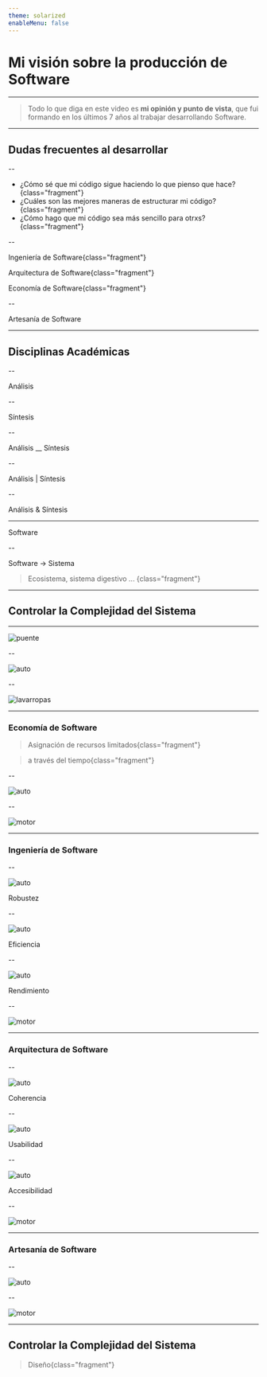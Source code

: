 ```yaml
---
theme: solarized
enableMenu: false
---
```


# Mi visión sobre la producción de Software

---

> Todo lo que diga en este video es **mi opinión y punto de vista**, que fui formando en los últimos 7 años al trabajar desarrollando Software.

---

## Dudas frecuentes al desarrollar

--

- ¿Cómo sé que mi código sigue haciendo lo que pienso que hace?{class="fragment"}
- ¿Cuáles son las mejores maneras de estructurar mi código?{class="fragment"}
- ¿Cómo hago que mi código sea más sencillo para otrxs?{class="fragment"}

--

Ingeniería de Software{class="fragment"}

Arquitectura de Software{class="fragment"}

Economía de Software{class="fragment"}

--

Artesanía de Software

---

## Disciplinas Académicas

--

Análisis

--

Síntesis

--

Análisis __ Síntesis

--

Análisis | Síntesis

--

Análisis & Síntesis

---

Software

--

Software -> Sistema

> Ecosistema, sistema digestivo ... {class="fragment"}

---

## Controlar la Complejidad del Sistema

---

![puente](https://www.theb1m.com/assets/images/Image+38+-+Previosu+Credit+from+CCB+video.jpg)

--

![auto](https://blogger.googleusercontent.com/img/b/R29vZ2xl/AVvXsEgURxrV4H7ibAniQlR0-8TKLzlsTtHSFlXs1PRo86VXGjDKXa4B-Ew_LrcTDI5xYikikyQT7hT6l9nF8Qk9baRwdF_pPAJlCQ6qP6wO_zbqrnhLnq0BaitoS_jCpAUZWycFDj5eDiqTdyvE/s600-rw/seat_fura_dos_1.jpeg)

--

![lavarropas](https://1.bp.blogspot.com/-qA3MkYqUTw0/W04dvlyMfVI/AAAAAAAAACw/OgKlsFvDX7A7JjlrWktE69nIgcfgLX2zACLcBGAs/s1600/ServiplusAutorizado.png)

---

### Economía de Software

> Asignación de recursos limitados{class="fragment"}

> a través del tiempo{class="fragment"}

--

![auto](https://blogger.googleusercontent.com/img/b/R29vZ2xl/AVvXsEgURxrV4H7ibAniQlR0-8TKLzlsTtHSFlXs1PRo86VXGjDKXa4B-Ew_LrcTDI5xYikikyQT7hT6l9nF8Qk9baRwdF_pPAJlCQ6qP6wO_zbqrnhLnq0BaitoS_jCpAUZWycFDj5eDiqTdyvE/s600-rw/seat_fura_dos_1.jpeg)

--

![motor](https://i0.wp.com/slidingmotion.com/wp-content/uploads/2021/07/All_car_engine_parts1.jpg?w=1273&ssl=1)

---

### Ingeniería de Software

--

![auto](https://blogger.googleusercontent.com/img/b/R29vZ2xl/AVvXsEgURxrV4H7ibAniQlR0-8TKLzlsTtHSFlXs1PRo86VXGjDKXa4B-Ew_LrcTDI5xYikikyQT7hT6l9nF8Qk9baRwdF_pPAJlCQ6qP6wO_zbqrnhLnq0BaitoS_jCpAUZWycFDj5eDiqTdyvE/s600-rw/seat_fura_dos_1.jpeg)

Robustez 

--

![auto](https://blogger.googleusercontent.com/img/b/R29vZ2xl/AVvXsEgURxrV4H7ibAniQlR0-8TKLzlsTtHSFlXs1PRo86VXGjDKXa4B-Ew_LrcTDI5xYikikyQT7hT6l9nF8Qk9baRwdF_pPAJlCQ6qP6wO_zbqrnhLnq0BaitoS_jCpAUZWycFDj5eDiqTdyvE/s600-rw/seat_fura_dos_1.jpeg)

Eficiencia 

--

![auto](https://blogger.googleusercontent.com/img/b/R29vZ2xl/AVvXsEgURxrV4H7ibAniQlR0-8TKLzlsTtHSFlXs1PRo86VXGjDKXa4B-Ew_LrcTDI5xYikikyQT7hT6l9nF8Qk9baRwdF_pPAJlCQ6qP6wO_zbqrnhLnq0BaitoS_jCpAUZWycFDj5eDiqTdyvE/s600-rw/seat_fura_dos_1.jpeg)

Rendimiento 

--

![motor](https://i0.wp.com/slidingmotion.com/wp-content/uploads/2021/07/All_car_engine_parts1.jpg?w=1273&ssl=1)

---

### Arquitectura de Software


--

![auto](https://blogger.googleusercontent.com/img/b/R29vZ2xl/AVvXsEgURxrV4H7ibAniQlR0-8TKLzlsTtHSFlXs1PRo86VXGjDKXa4B-Ew_LrcTDI5xYikikyQT7hT6l9nF8Qk9baRwdF_pPAJlCQ6qP6wO_zbqrnhLnq0BaitoS_jCpAUZWycFDj5eDiqTdyvE/s600-rw/seat_fura_dos_1.jpeg)

Coherencia 

--

![auto](https://blogger.googleusercontent.com/img/b/R29vZ2xl/AVvXsEgURxrV4H7ibAniQlR0-8TKLzlsTtHSFlXs1PRo86VXGjDKXa4B-Ew_LrcTDI5xYikikyQT7hT6l9nF8Qk9baRwdF_pPAJlCQ6qP6wO_zbqrnhLnq0BaitoS_jCpAUZWycFDj5eDiqTdyvE/s600-rw/seat_fura_dos_1.jpeg)

Usabilidad 

--

![auto](https://blogger.googleusercontent.com/img/b/R29vZ2xl/AVvXsEgURxrV4H7ibAniQlR0-8TKLzlsTtHSFlXs1PRo86VXGjDKXa4B-Ew_LrcTDI5xYikikyQT7hT6l9nF8Qk9baRwdF_pPAJlCQ6qP6wO_zbqrnhLnq0BaitoS_jCpAUZWycFDj5eDiqTdyvE/s600-rw/seat_fura_dos_1.jpeg)

Accesibilidad 

--

![motor](https://i0.wp.com/slidingmotion.com/wp-content/uploads/2021/07/All_car_engine_parts1.jpg?w=1273&ssl=1)

---

### Artesanía de Software

--

![auto](https://blogger.googleusercontent.com/img/b/R29vZ2xl/AVvXsEgURxrV4H7ibAniQlR0-8TKLzlsTtHSFlXs1PRo86VXGjDKXa4B-Ew_LrcTDI5xYikikyQT7hT6l9nF8Qk9baRwdF_pPAJlCQ6qP6wO_zbqrnhLnq0BaitoS_jCpAUZWycFDj5eDiqTdyvE/s600-rw/seat_fura_dos_1.jpeg)

--

![motor](https://i0.wp.com/slidingmotion.com/wp-content/uploads/2021/07/All_car_engine_parts1.jpg?w=1273&ssl=1)

---

## Controlar la Complejidad del Sistema

> Diseño{class="fragment"}
